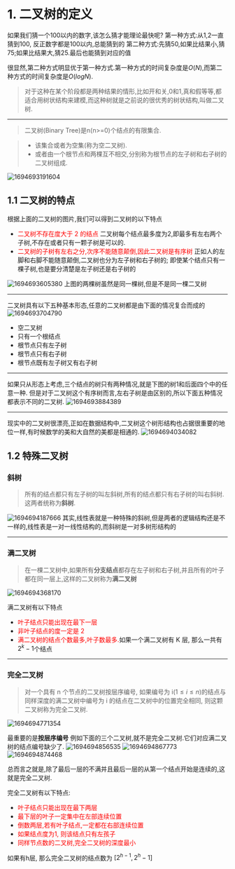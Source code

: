 # 1. 二叉树的定义
如果我们猜一个100以内的数字,该怎么猜才能理论最快呢?
第一种方式:从1,2一直猜到100, 反正数字都是100以内,总能猜到的
第二种方式:先猜50,如果比结果小,猜75;如果比结果大,猜25.最后也能猜到对应的值

很显然,第二种方式明显优于第一种方式.第一种方式的时间复杂度是$O(N)$,而第二种方式的时间复杂度是$O(logN)$.

> 对于这种在某个阶段都是两种结果的情形,比如开和关,0和1,真和假等等,都适合用树状结构来建模,而这种树就是之前说的很优秀的树状结构,叫做二叉树.


***
> 二叉树(Binary Tree)是n(n>=0)个结点的有限集合.

> - 该集合或者为空集(称为空二叉树).
> - 或者由一个根节点和两棵互不相交,分别称为根节点的左子树和右子树的二叉树组成.

![1694693191604](image/二叉树的基本概念/1694693191604.png)

## 1.1 二叉树的特点
根据上面的二叉树的图片,我们可以得到二叉树的以下特点

- <font color=red>二叉树不存在度大于 2 的结点</font>
    二叉树每个结点最多度为2,即最多有左右两个子树,不存在或者只有一颗子树是可以的.
- <font color=red>二叉树的子树有左右之分,次序不能随意颠倒,因此二叉树是有序树</font>
    正如人的左脚和右脚不能随意颠倒,二叉树也分为左子树和右子树的;
    即使某个结点只有一棵子树,也是要分清楚是左子树还是右子树的

![1694693605380](image/二叉树的基本概念/1694693605380.png)
上图的两棵树虽然是同一棵树,但是不是同一棵二叉树

***
二叉树具有以下五种基本形态,任意的二叉树都是由下面的情况复合而成的
![1694693704790](image/二叉树的基本概念/1694693704790.png)
- 空二叉树
- 只有一个根结点
- 根节点只有左子树
- 根节点只有右子树
- 根节点既有左子树又有右子树

***
如果只从形态上考虑,三个结点的树只有两种情况,就是下图的树1和后面四个中的任意一种.
但是对于二叉树这个有序树而言,左右子树是由区别的,所以下面五种情况都表示不同的二叉树.
![1694693884389](image/二叉树的基本概念/1694693884389.png)
***
现实中的二叉树很漂亮,正如在数据结构中,二叉树这个树形结构也占据很重要的地位一样,有时候数学的美和大自然的美都是相通的.
![1694694034082](image/二叉树的基本概念/1694694034082.png)

## 1.2 特殊二叉树
### 斜树
> 所有的结点都只有左子树的叫左斜树,所有的结点都只有右子树的叫右斜树.
> 这两者统称为**斜树**.

![1694694187666](image/二叉树的基本概念/1694694187666.png)
其实,线性表就是一种特殊的斜树,但是两者的逻辑结构还是不一样的,线性表是一对一线性结构的,而斜树是一对多树形结构的
***
### 满二叉树
> 在一棵二叉树中,如果所有**分支结点**都存在左子树和右子树,并且所有的叶子都在同一层上,这样的二叉树称为**满二叉树**

![1694694368170](image/二叉树的基本概念/1694694368170.png)

满二叉树有以下特点
- <font color=red>叶子结点只能出现在最下一层</font>
- <font color=red>非叶子结点的度一定是 2 </font>
- <font color=red>满二叉树的结点个数最多,叶子数最多.</font>如果一个满二叉树有 K 层, 那么一共有 $2^k-1$个结点

***
### 完全二叉树
> 对一个具有 n 个节点的二叉树按层序编号, 如果编号为 i($1\leqslant i \leqslant n$)的结点与同样深度的满二叉树中编号为 i 的结点在二叉树中的位置完全相同, 则这颗二叉树称为完全二叉树.

![1694694771354](image/二叉树的基本概念/1694694771354.png)

最重要的是**按层序编号**
例如下面的三个二叉树,就不是完全二叉树.它们对应满二叉树的结点编号缺少了.
![1694694856535](image/二叉树的基本概念/1694694856535.png)
![1694694867773](image/二叉树的基本概念/1694694867773.png)
![1694694874468](image/二叉树的基本概念/1694694874468.png)

总而言之就是,除了最后一层的不满并且最后一层的从第一个结点开始是连续的,这就是完全二叉树.

完全二叉树有以下特点:
- <font color=red>叶子结点只能出现在最下两层</font>
- <font color=red>最下层的叶子一定集中在左部连续位置</font>
- <font color=red>倒数两层,若有叶子结点,一定都在右部连续位置</font>
- <font color=red>如果结点度为1, 则该结点只有左孩子</font>
- <font color=red>同样节点数的二叉树,完全二叉树的深度最小</font>

如果有h层, 那么完全二叉树的结点数为 $[2^{h-1}, 2^h - 1]$
